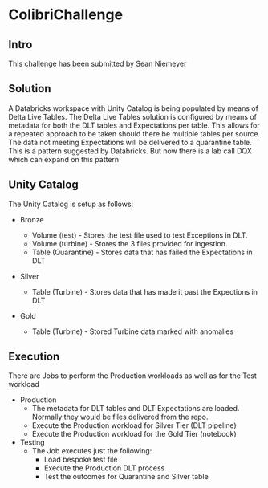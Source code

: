# ColibriChallenge

## Intro

This challenge has been submitted by Sean Niemeyer

## Solution

A Databricks workspace with Unity Catalog is being populated by means of Delta Live Tables. The Delta Live Tables solution is configured by means of metadata for both the DLT tables and Expectations per table. This allows for a repeated approach to be taken should there be multiple tables per source. The data not meeting Expectations will be delivered to a quarantine table. This is a pattern suggested by Databricks. But now there is a lab call DQX which can expand on this pattern

## Unity Catalog

The Unity Catalog is setup as follows:

- Bronze
  - Volume (test) - Stores the test file used to test Exceptions in DLT.
  - Volume (turbine) - Stores the 3 files provided for ingestion.
  - Table (Quarantine) - Stores data that has failed the Expectations in DLT

- Silver
  - Table (Turbine) - Stores data that has made it past the Expections in DLT

- Gold
  - Table (Turbine) - Stored Turbine data marked with anomalies

## Execution

There are Jobs to perform the Production workloads as well as for the Test workload

- Production
  - The metadata for DLT tables and DLT Expectations are loaded. Normally they would be files delivered from the repo.
  - Execute the Production workload for Silver Tier (DLT pipeline)
  - Execute the Production workload for the Gold Tier (notebook)
- Testing
  - The Job executes just the following:
    - Load bespoke test file
    - Execute the Production DLT process
    - Test the outcomes for Quarantine and Silver table
